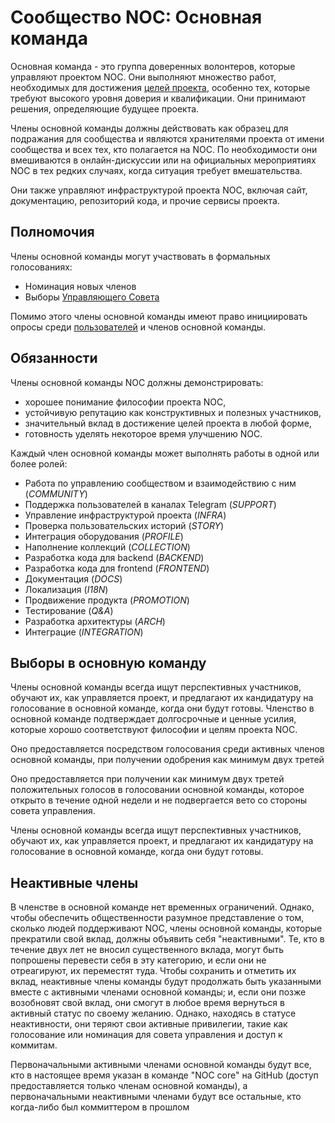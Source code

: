 # Сообщество NOC: Основная команда

Основная команда - это группа доверенных волонтеров, которые управляют проектом NOC. Они выполняют множество работ, необходимых для достижения [целей проекта](../manifest/index.md), особенно тех, которые требуют высокого уровня доверия и квалификации. Они принимают решения, определяющие будущее проекта.

Члены основной команды должны действовать как образец для подражания для сообщества и являются хранителями проекта от имени сообщества и всех тех, кто полагается на NOC. По необходимости они вмешиваются в онлайн-дискуссии или на официальных мероприятиях NOC в тех редких случаях, когда ситуация требует вмешательства.

Они также управляют инфраструктурой проекта NOC, включая сайт, документацию, репозиторий кода, и прочие сервисы проекта.

## Полномочия

Члены основной команды могут участвовать в формальных голосованиях:

* Номинация новых членов
* Выборы [Управляющего Совета](steering-council.md)

Помимо этого члены основной команды имеют право инициировать опросы среди [пользователей](users.md)
и членов основной команды.

## Обязанности

Члены основной команды NOC должны демонстрировать:

* хорошее понимание философии проекта NOC,
* устойчивую репутацию как конструктивных и полезных участников,
* значительный вклад в достижение целей проекта в любой форме,
* готовность уделять некоторое время улучшению NOC.

Каждый член основной команды может выполнять работы в одной или более ролей:

* Работа по управлению сообществом и взаимодействию с ним (*COMMUNITY*)
* Поддержка пользователей в каналах Telegram (*SUPPORT*)
* Управление инфраструктурой проекта (*INFRA*)
* Проверка пользовательских историй (*STORY*)
* Интеграция оборудования (*PROFILE*)
* Наполнение коллекций (*COLLECTION*)
* Разработка кода для backend (*BACKEND*)
* Разработка кода для frontend (*FRONTEND*)
* Документация (*DOCS*)
* Локализация (*I18N*)
* Продвижение продукта (*PROMOTION*)
* Тестирование (*Q&A*)
* Разработка архитектуры (*ARCH*)
* Интеграцие (*INTEGRATION*)

## Выборы в основную команду

Члены основной команды всегда ищут перспективных участников, обучают их, как управляется проект, и предлагают их кандидатуру на голосование в основной команде, когда они будут готовы. Членство в основной команде подтверждает долгосрочные и ценные усилия, которые хорошо соответствуют философии и целям проекта NOC.

Оно предоставляется посредством голосования среди активных членов основной команды, при получении одобрения как минимум двух третей 

Оно предоставляется при получении как минимум двух третей положительных голосов в голосовании основной команды, которое открыто в течение одной недели и не подвергается вето со стороны совета управления.

Члены основной команды всегда ищут перспективных участников, обучают их, как управляется проект, и предлагают их кандидатуру на голосование в основной команде, когда они будут готовы.

## Неактивные члены

В членстве в основной команде нет временных ограничений. Однако, чтобы обеспечить общественности разумное представление о том, сколько людей поддерживают NOC, члены основной команды, которые прекратили свой вклад, должны объявить себя "неактивными". Те, кто в течение двух лет не вносил существенного вклада, могут быть попрошены перевести себя в эту категорию, и если они не отреагируют, их переместят туда. Чтобы сохранить и отметить их вклад, неактивные члены команды будут продолжать быть указанными вместе с активными членами основной команды; и, если они позже возобновят свой вклад, они смогут в любое время вернуться в активный статус по своему желанию. Однако, находясь в статусе неактивности, они теряют свои активные привилегии, такие как голосование или номинация для совета управления и доступ к коммитам.

Первоначальными активными членами основной команды будут все, кто в настоящее время указан в команде "NOC core" на GitHub (доступ предоставляется только членам основной команды), а первоначальными неактивными членами будут все остальные, кто когда-либо был коммиттером в прошлом